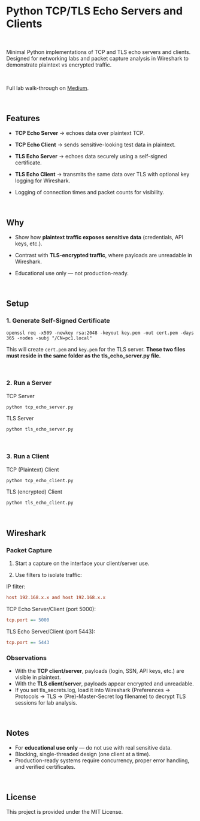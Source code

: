 # Python TCP/TLS Echo Servers and Clients

<br>

Minimal Python implementations of TCP and TLS echo servers and clients.
Designed for networking labs and packet capture analysis in Wireshark to demonstrate plaintext vs encrypted traffic.

<br>

Full lab walk-through on [Medium](https://medium.com/@gage.a.olson/observing-plaintext-vs-encrypted-traffic-with-python-and-wireshark-a-hands-on-lab-af007c3461a5).

<br>

## Features

- **TCP Echo Server** → echoes data over plaintext TCP.

- **TCP Echo Client** → sends sensitive-looking test data in plaintext.

- **TLS Echo Server** → echoes data securely using a self-signed certificate.

- **TLS Echo Client** → transmits the same data over TLS with optional key logging for Wireshark.

- Logging of connection times and packet counts for visibility.

<br>

## Why

- Show how **plaintext traffic exposes sensitive data** (credentials, API keys, etc.).

- Contrast with **TLS-encrypted traffic**, where payloads are unreadable in Wireshark.

- Educational use only — not production-ready.

<br>

## Setup

### 1. Generate Self-Signed Certificate

``` Shell 
openssl req -x509 -newkey rsa:2048 -keyout key.pem -out cert.pem -days 365 -nodes -subj "/CN=pc1.local"
```
This will create `cert.pem` and `key.pem` for the TLS server. **These two files must reside in the same folder as the tls_echo_server.py file.** 

<br>

### 2. Run a Server

TCP Server
``` Bash
python tcp_echo_server.py
```

TLS Server
``` Bash
python tls_echo_server.py
```

<br>

### 3. Run a Client

TCP (Plaintext) Client
``` Bash
python tcp_echo_client.py
```

TLS (encrypted) Client
``` Bash
python tls_echo_client.py
```

<br>

## Wireshark
### Packet Capture

1. Start a capture on the interface your client/server use.

2. Use filters to isolate traffic:

IP filter:
``` ini
host 192.168.x.x and host 192.168.x.x
```

TCP Echo Server/Client (port 5000):
``` ini
tcp.port == 5000
```

TLS Echo Server/Client (port 5443):
``` ini
tcp.port == 5443
```

### Observations

- With the **TCP client/server**, payloads (login, SSN, API keys, etc.) are visible in plaintext.
- With the **TLS client/server**, payloads appear encrypted and unreadable.
- If you set tls_secrets.log, load it into Wireshark (Preferences → Protocols → TLS → (Pre)-Master-Secret log filename) to decrypt TLS sessions for lab analysis.

<br>

## Notes

- For **educational use only** — do not use with real sensitive data.
- Blocking, single-threaded design (one client at a time).
- Production-ready systems require concurrency, proper error handling, and verified certificates.

<br>

## License
This project is provided under the MIT License.















